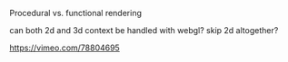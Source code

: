 
Procedural vs. functional rendering

can both 2d and 3d context be handled with webgl? skip 2d altogether?

https://vimeo.com/78804695
